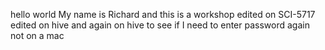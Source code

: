 hello
world
My name is Richard
and this is a workshop
edited on SCI-5717
edited on hive
and again on hive to see if I need to enter password again
not on a mac